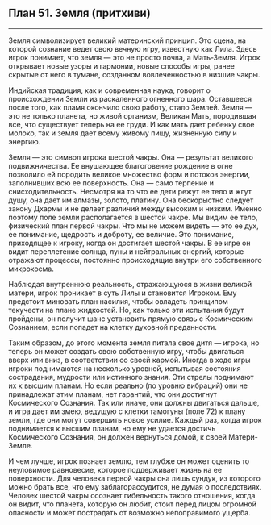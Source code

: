 ## План 51. Земля (притхиви)


---
Земля символизирует великий материнский принцип. Это сцена, на которой сознание ведет свою вечную игру, известную как Лила. Здесь игрок понимает, что земля — это не просто почва, а Мать-Земля. Игрок открывает новые узоры и гармонии, новые способы игры, ранее скрытые от него в тумане, созданном вовлеченностью в низшие чакры. 

Индийская традиция, как и современная наука, говорит о происхождении Земли из раскаленного огненного шара. Оставшееся после того, как пламя окончило свою работу, стало Землей. Земля — это не только планета, но живой организм, Великая Мать, породившая все, что существует теперь на ее груди. И как мать дает ребенку свое молоко, так и земля дает всему живому пищу, жизненную силу и энергию. 

Земля — это символ игрока шестой чакры. Она — результат великого подвижничества. Ее внушающее благоговение рождение в огне позволило ей породить великое множество форм и потоков энергии, заполнивших всю ее поверхность. Она — само терпение и снисходительность. Несмотря на то что ее дети режут ее тело и жгут душу, она дает им алмазы, золото, платину. Она бескорыстно следует закону Дхармы и не делает различий между высоким и низким. Именно поэтому поле земли располагается в шестой чакре. Мы видим ее тело, физический план первой чакры. Что мы не можем видеть — это ее дух, ее понимание, щедрость и доброту, ее величие. Это понимание, приходящее к игроку, когда он достигает шестой чакры. В ее игре он видит переплетение солнца, луны и нейтральных энергий, которые отражают процессы, постоянно происходящие внутри его собственного микрокосма. 

Наблюдая внутреннюю реальность, отражающуюся в жизни великой матери, игрок проникает в суть Лилы и становится Игроком. Ему предстоит миновать план насилия, чтобы овладеть принципом текучести на плане жидкостей. Но, как только эти испытания будут пройдены, он получит шанс установить прямую связь с Космическим Сознанием, если попадет на клетку духовной преданности. 

Таким образом, до этого момента земля питала свое дитя — игрока, но теперь он может создать свою собственную игру, чтобы двигаться вверх или вниз, в соответствии со своей кармой. Иногда в ходе игры игроки поднимаются на несколько уровней, испытывая состояния сострадания, мудрости или истинного знания. Эти стрелы поднимают их к высшим планам. Но если реально (по уровню вибраций) они не принадлежат этим планам, нет гарантий, что они достигнут Космического Сознания. Так или иначе, они должны двигаться дальше, и игра дает им змею, ведущую с клетки тамогуны (поле 72) к плану земли, где они могут совершить новое усилие. Каждый раз, когда игрок поднимается к высшим планам, но ему не удается достичь Космического Сознания, он должен вернуться домой, к своей Матери-Земле. 

И чем лучше, игрок познает землю, тем глубже он может оценить то неуловимое равновесие, которое поддерживает жизнь на ее поверхности. Для человека первой чакры она лишь сундук, из которого можно брать все, что ему заблагорассудится, не думая о последствиях. Человек шестой чакры осознает гибельность такого отношения, когда он видит, что планета, которую он любит, стоит перед лицом огромной опасности и может пострадать от возможно непоправимого ущерба.

